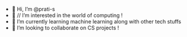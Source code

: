 - 👋 Hi, I’m @prati-s
- 👀 // I’m interested in the world of computing !
- 🌱 I’m currently learning machine learning along with other tech stuffs
- 💞️ I’m looking to collaborate on CS projects !

<!---
prati-s/prati-s is a ✨ special ✨ repository because its `README.md` (this file) appears on your GitHub profile.
You can click the Preview link to take a look at your changes.
--->
